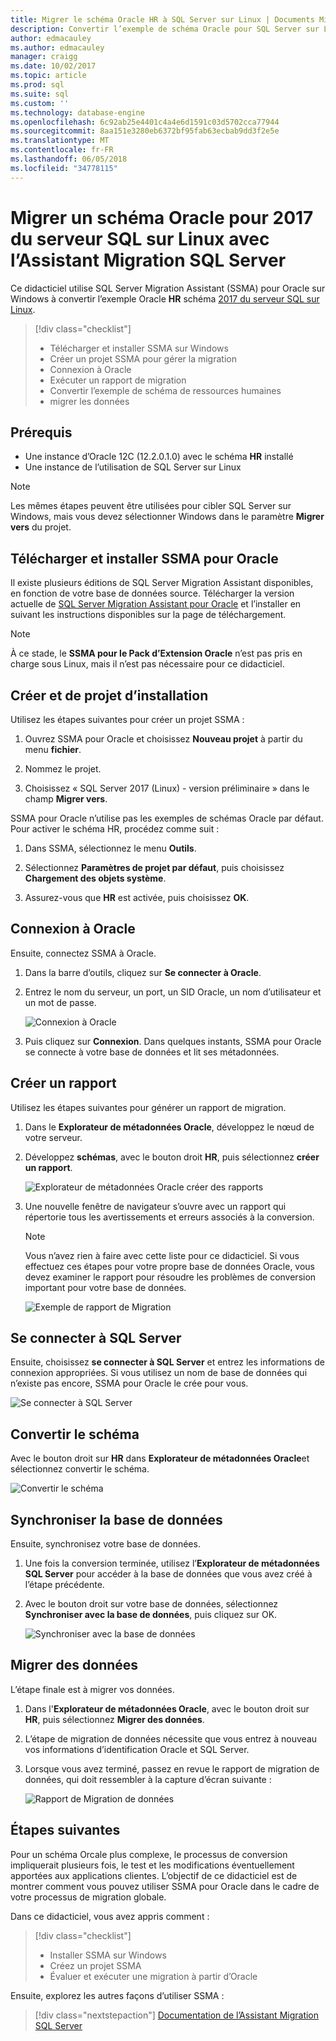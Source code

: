 ```yaml
---
title: Migrer le schéma Oracle HR à SQL Server sur Linux | Documents Microsoft
description: Convertir l’exemple de schéma Oracle pour SQL Server sur Linux
author: edmacauley
ms.author: edmacauley
manager: craigg
ms.date: 10/02/2017
ms.topic: article
ms.prod: sql
ms.suite: sql
ms.custom: ''
ms.technology: database-engine
ms.openlocfilehash: 6c92ab25e4401c4a4e6d1591c03d5702cca77944
ms.sourcegitcommit: 8aa151e3280eb6372bf95fab63ecbab9dd3f2e5e
ms.translationtype: MT
ms.contentlocale: fr-FR
ms.lasthandoff: 06/05/2018
ms.locfileid: "34778115"
---
```

# <a name="migrate-an-oracle-schema-to-sql-server-2017-on-linux-with-the-sql-server-migration-assistant"></a>Migrer un schéma Oracle pour 2017 du serveur SQL sur Linux avec l’Assistant Migration SQL Server

Ce didacticiel utilise SQL Server Migration Assistant (SSMA) pour Oracle sur Windows à convertir l’exemple Oracle **HR** schéma [2017 du serveur SQL sur Linux](../../linux/sql-server-linux-overview.md).

> [!div class="checklist"]
> * Télécharger et installer SSMA sur Windows
> * Créer un projet SSMA pour gérer la migration
> * Connexion à Oracle
> * Exécuter un rapport de migration
> * Convertir l’exemple de schéma de ressources humaines
> * migrer les données

## <a name="prerequisites"></a>Prérequis

- Une instance d’Oracle 12C (12.2.0.1.0) avec le schéma **HR** installé
- Une instance de l’utilisation de SQL Server sur Linux

> [!NOTE]
> Les mêmes étapes peuvent être utilisées pour cibler SQL Server sur Windows, mais vous devez sélectionner Windows dans le paramètre **Migrer vers** du projet.

## <a name="download-and-install-ssma-for-oracle"></a>Télécharger et installer SSMA pour Oracle

Il existe plusieurs éditions de SQL Server Migration Assistant disponibles, en fonction de votre base de données source.  Télécharger la version actuelle de [SQL Server Migration Assistant pour Oracle](http://aka.ms/ssmafororacle) et l’installer en suivant les instructions disponibles sur la page de téléchargement.

> [!NOTE]
> À ce stade, le **SSMA pour le Pack d’Extension Oracle** n’est pas pris en charge sous Linux, mais il n’est pas nécessaire pour ce didacticiel.

## <a name="create-and-set-up-project"></a>Créer et de projet d’installation

Utilisez les étapes suivantes pour créer un projet SSMA :

1. Ouvrez SSMA pour Oracle et choisissez **Nouveau projet** à partir du menu **fichier**.

1. Nommez le projet.

1. Choisissez « SQL Server 2017 (Linux) - version préliminaire » dans le champ **Migrer vers**.

SSMA pour Oracle n’utilise pas les exemples de schémas Oracle par défaut. Pour activer le schéma HR, procédez comme suit :

1. Dans SSMA, sélectionnez le menu **Outils**.

1. Sélectionnez **Paramètres de projet par défaut**, puis choisissez **Chargement des objets système**.

1. Assurez-vous que **HR** est activée, puis choisissez **OK**.

## <a name="connect-to-oracle"></a>Connexion à Oracle

Ensuite, connectez SSMA à Oracle.

1. Dans la barre d’outils, cliquez sur **Se connecter à Oracle**.

1. Entrez le nom du serveur, un port, un SID Oracle, un nom d’utilisateur et un mot de passe.

   ![Connexion à Oracle](./media/sql-server-linux-convert-from-oracle/ConnectToOracle.png)

1. Puis cliquez sur **Connexion**. Dans quelques instants, SSMA pour Oracle se connecte à votre base de données et lit ses métadonnées.

## <a name="create-a-report"></a>Créer un rapport

Utilisez les étapes suivantes pour générer un rapport de migration.

1. Dans le **Explorateur de métadonnées Oracle**, développez le nœud de votre serveur.

1. Développez **schémas**, avec le bouton droit **HR**, puis sélectionnez **créer un rapport**.

   ![Explorateur de métadonnées Oracle créer des rapports](./media/sql-server-linux-convert-from-oracle/CreateReport.png)

1. Une nouvelle fenêtre de navigateur s’ouvre avec un rapport qui répertorie tous les avertissements et erreurs associés à la conversion.

   > [!NOTE]
   > Vous n’avez rien à faire avec cette liste pour ce didacticiel. Si vous effectuez ces étapes pour votre propre base de données Oracle, vous devez examiner le rapport pour résoudre les problèmes de conversion important pour votre base de données.

   ![Exemple de rapport de Migration](./media/sql-server-linux-convert-from-oracle/SSMAReport.png)

## <a name="connect-to-sql-server"></a>Se connecter à SQL Server

Ensuite, choisissez **se connecter à SQL Server** et entrez les informations de connexion appropriées.  Si vous utilisez un nom de base de données qui n’existe pas encore, SSMA pour Oracle le crée pour vous.

![Se connecter à SQL Server](./media/sql-server-linux-convert-from-oracle/ConnectToSQLServer.png)

## <a name="convert-schema"></a>Convertir le schéma

Avec le bouton droit sur **HR** dans **Explorateur de métadonnées Oracle**et sélectionnez convertir le schéma.

![Convertir le schéma](./media/sql-server-linux-convert-from-oracle/ConvertSchema.png)

## <a name="synchronize-database"></a>Synchroniser la base de données

Ensuite, synchronisez votre base de données.

1. Une fois la conversion terminée, utilisez l’**Explorateur de métadonnées SQL Server** pour accéder à la base de données que vous avez créé à l’étape précédente.

1. Avec le bouton droit sur votre base de données, sélectionnez **Synchroniser avec la base de données**, puis cliquez sur OK.

   ![Synchroniser avec la base de données](./media/sql-server-linux-convert-from-oracle/SynchronizeWithDatabase.png)

## <a name="migrate-data"></a>Migrer des données

L’étape finale est à migrer vos données.

1. Dans l'**Explorateur de métadonnées Oracle**, avec le bouton droit sur **HR**, puis sélectionnez **Migrer des données**.

1. L’étape de migration de données nécessite que vous entrez à nouveau vos informations d’identification Oracle et SQL Server.

1. Lorsque vous avez terminé, passez en revue le rapport de migration de données, qui doit ressembler à la capture d’écran suivante :

   ![Rapport de Migration de données](./media/sql-server-linux-convert-from-oracle/DataMigrationReport.png)

## <a name="next-steps"></a>Étapes suivantes

Pour un schéma Orcale plus complexe, le processus de conversion impliquerait plusieurs fois, le test et les modifications éventuellement apportées aux applications clientes. L’objectif de ce didacticiel est de montrer comment vous pouvez utiliser SSMA pour Oracle dans le cadre de votre processus de migration globale.

Dans ce didacticiel, vous avez appris comment :
> [!div class="checklist"]
> * Installer SSMA sur Windows
> * Créez un projet SSMA
> * Évaluer et exécuter une migration à partir d’Oracle

Ensuite, explorez les autres façons d’utiliser SSMA :

> [!div class="nextstepaction"]
>[Documentation de l’Assistant Migration SQL Server](../sql-server-migration-assistant.md)
